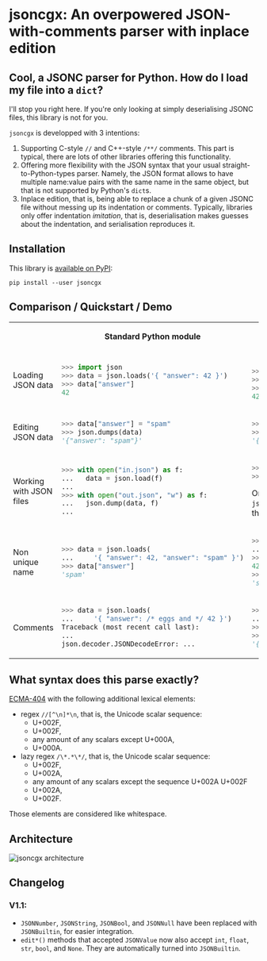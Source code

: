 # jsoncgx: An overpowered JSON-with-comments parser with inplace edition

## Cool, a JSONC parser for Python. How do I load my file into a `dict`?

I'll stop you right here. If you're only looking at simply deserialising JSONC
files, this library is not for you.

`jsoncgx` is developped with 3 intentions:
1. Supporting C-style `//` and C++-style `/**/` comments. This part is typical,
   there are lots of other libraries offering this functionality.
1. Offering more flexibility with the JSON syntax that your usual
   straight-to-Python-types parser. Namely, the JSON format allows to have
   multiple name:value pairs with the same name in the same object, but that is
   not supported by Python's `dict`s.
1. Inplace edition, that is, being able to replace a chunk of a given JSONC file
   without messing up its indentation or comments. Typically, libraries only
   offer indentation _imitation_, that is, deserialisation makes guesses about
   the indentation, and serialisation reproduces it.

## Installation

This library is [available on PyPI](https://pypi.org/project/jsoncgx/):

```
pip install --user jsoncgx
```

## Comparison / Quickstart / Demo

<table>
   <tr>
      <th></th>
      <th>Standard Python module</th>
<th>

`jsoncgx`

</th>
   </tr>
   <tr>
      <td>Loading JSON data</td>
<td>

```python
>>> import json
>>> data = json.loads('{ "answer": 42 }')
>>> data["answer"]
42
```

</td>
<td>

```python

>>> import jsoncgx
>>> editor = jsoncgx.loads('{ "answer": 42 }')
>>> editor.root["answer"][0]
42
```

</td>
   </tr>
   <tr>
      <td>Editing JSON data</td>
<td>

```python
>>> data["answer"] = "spam"
>>> json.dumps(data)
'{"answer": "spam"}'
```

</td>
<td>

```python
>>> editor.root.editreplacevalue(0, "spam")
>>> editor.dumps()
'{ "answer": "spam" }'
```

</td>
   </tr>
   <tr>
      <td>Working with JSON files</td>
<td>

```python
>>> with open("in.json") as f:
...   data = json.load(f)
...
>>> with open("out.json", "w") as f:
...   json.dump(data, f)
...
```

</td>
<td>

```python
>>> editor = json.loadf("in.json")
>>> editor.dumpf("out.json")
```
Or use `jsoncgx.load()` and `jsoncgx.JSONEditor.dump()` with a file handle, like the standard module.
</td>
   </tr>
   <tr>
      <td>Non unique name</td>
<td>

```python
>>> data = json.loads(
...     '{ "answer": 42, "answer": "spam" }')
>>> data["answer"]
'spam'
```

</td>
<td>

```python
>>> editor = jsoncgx.loads(
...     '{ "answer": 42, "answer": "spam" }')
>>> editor.root["answer"][0]
42
>>> editor.root["answer"][1]
'spam'
```

</td>
   </tr>
   <tr>
      <td>Comments</td>
<td>

```python
>>> data = json.loads(
...     '{ "answer": /* eggs and */ 42 }')
Traceback (most recent call last):
...
json.decoder.JSONDecodeError: ...
```

</td>
<td>

```python
>>> editor = jsoncgx.loads(
...     '{ "answer": /* eggs and */ 42 }')
>>> editor.root.editreplacevalue(0, "spam")
>>> editor.dumps()
'{ "answer": /* eggs and */ "spam" }'
```

</td>
   </tr>
</table>

## What syntax does this parse exactly?

[ECMA-404](https://ecma-international.org/wp-content/uploads/ECMA-404_2nd_edition_december_2017.pdf)
with the following additional lexical elements:
* regex `//[^\n]*\n`, that is, the Unicode scalar sequence:
  * U+002F,
  * U+002F,
  * any amount of any scalars except U+000A,
  * U+000A.
* lazy regex `/\*.*\*/`, that is, the Unicode scalar sequence:
  * U+002F,
  * U+002A,
  * any amount of any scalars except the sequence U+002A U+002F
  * U+002A,
  * U+002F.

Those elements are considered like whitespace.

## Architecture

![jsoncgx architecture](architecture.png)

## Changelog

### V1.1:

* `JSONNumber`, `JSONString`, `JSONBool`, and `JSONNull` have been replaced with
  `JSONBuiltin`, for easier integration.
* `edit*()` methods that accepted `JSONValue` now also accept `int`, `float`,
  `str`, `bool`, and `None`. They are automatically turned into `JSONBuiltin`.
